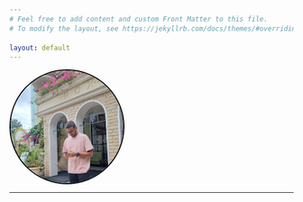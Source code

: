 ```yaml
---
# Feel free to add content and custom Front Matter to this file.
# To modify the layout, see https://jekyllrb.com/docs/themes/#overriding-theme-defaults

layout: default
---
```

<!DOCTYPE html>
<html>
<head>
<style>
.circular-image {
    width: 200px; /* Set the width */
    height: 200px; /* Set the height */
    border-radius: 50%; /* Make it circular */
    overflow: hidden; /* Hide the overflow */
    border: 2px solid #000; /* Optional: add a border */
}

.circular-image img {
    width: 100%;
    height: 100%;
    object-fit: cover; /* Ensure the image covers the circle */
}
</style>
</head>
<body>

<div class="circular-image">
    <img src="/assets/photo.jpg" alt="Circular Image">
</div>

</body>
</html>

---
